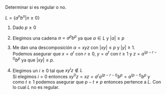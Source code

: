Determinar si es regular o no.

$L = \{a^nb^n | n \geq 0\}$

1. Dado $p \geq 0$

2. Elegimos una cadena $\alpha = a^pb^p$ ya que $\alpha \in L$ y $|\alpha| \geq p$

3. Me dan una descomposición $\alpha = xyz$ con $|xy| \leq p$ y $|y| \geq 1$.\
Podemos asegurar que $x = a^r$ con $r \geq 0$, $y = a^t$ con $t \geq 1$ y $z = a^{(p-r-t)}b^p$ ya que $|xy| \leq p$.

4. Elegimos un $i \geq 0$ tal que $xy^iz \notin L$\
Si elegimos $i = 0$ entonces $xy^0z = xz= a^ra^{(p-r-t)}b^p = a^{(p-t)}b^p$ y como $t \geq 1$ podemos asegurar que $p-t \neq p$ entonces pertence a $L$. Con lo cual $L$ no es regular.